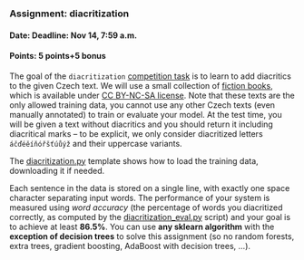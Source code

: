 ### Assignment: diacritization
#### Date: Deadline: Nov 14, 7:59 a.m.
#### Points: 5 points+5 bonus

The goal of the `diacritization` [competition task](https://ufal.mff.cuni.cz/courses/npfl129/2324-winter#competitions)
is to learn to add diacritics to the given Czech text. We will use a small
collection of [fiction books](https://ufal.mff.cuni.cz/~courses/npfl129/2324/datasets/fiction-train.txt),
which is available under [CC BY-NC-SA license](https://ufal.mff.cuni.cz/~courses/npfl129/2324/datasets/fiction-train.LICENSE).
Note that these texts are the only allowed training data, you cannot use any
other Czech texts (even manually annotated) to train or evaluate your model.
At the test time, you will be given a text without diacritics and you should return
it including diacritical marks – to be explicit, we only consider diacritized
letters `áčďéěíňóřšťúůýž` and their uppercase variants.

The [diacritization.py](https://github.com/ufal/npfl129/tree/master/labs/05/diacritization.py)
template shows how to load the training data, downloading it if needed.

Each sentence in the data is stored on a single line, with exactly one
space character separating input words. The performance of your system is
measured using _word accuracy_ (the percentage of words you diacritized
correctly, as computed by the
[diacritization_eval.py](https://github.com/ufal/npfl129/tree/master/labs/05/diacritization_eval.py)
script) and your goal is to achieve at least **86.5%**. You can use **any sklearn
algorithm** with the **exception of decision trees** to solve this assignment (so no
random forests, extra trees, gradient boosting, AdaBoost with decision trees, …).

